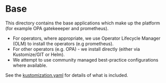 # Base

This directory contains the base applications which make up the platform (for example OPA gatekeeeper and prometheus).

- For operators, where appropriate, we use Operator Lifecycle Manager (OLM) to install the operators (e.g prometheus). 
- For other operators (e.g. OPA) - we install directly (either via Kustomize/GIT or Helm). 
- We attempt to use community managed best-practice configurations where available. 

See the [kustomization.yaml](/base/kustomization.yaml) for details of what is included.

